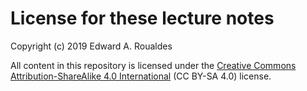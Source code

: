 # License for these lecture notes

Copyright (c) 2019 Edward A. Roualdes

All content in this repository is licensed under the [Creative Commons
Attribution-ShareAlike 4.0
International](https://creativecommons.org/licenses/by-sa/4.0/) (CC
BY-SA 4.0) license.
